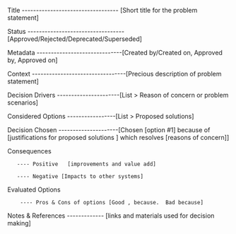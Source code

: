 Title    ---------------------------------- [Short title for the problem statement]

Status ---------------------------------- [Approved/Rejected/Deprecated/Superseded]

Metadata ------------------------------[Created by/Created on, Approved by, Approved on]

Context ---------------------------------[Precious description of problem statement]

Decision Drivers ----------------------[List > Reason of concern or problem scenarios]

Considered Options -----------------[List > Proposed solutions]

Decision Chosen ---------------------[Chosen [option #1] because of [justifications for proposed solutions ] which resolves [reasons of concern]]

Consequences

       ---- Positive   [improvements and value add]
       
       ---- Negative [Impacts to other systems]
       
Evaluated Options 

        ---- Pros & Cons of options [Good , because.  Bad because]
        
Notes & References ------------- [links and materials used for decision making]
